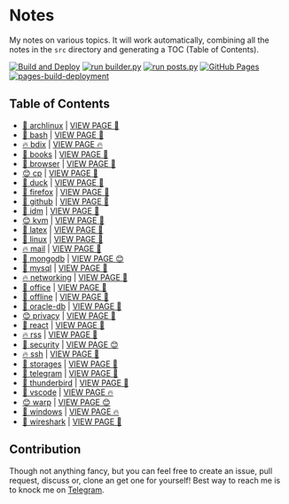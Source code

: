 # Notes

My notes on various topics. It will work automatically, combining all the notes in the `src` directory and generating a TOC (Table of Contents).

[![Build and Deploy](https://github.com/SharafatKarim/notes/actions/workflows/action.yml/badge.svg)](https://github.com/SharafatKarim/notes/actions/workflows/action.yml)
[![run builder.py](https://github.com/SharafatKarim/notes/actions/workflows/action.yml/badge.svg)](https://github.com/SharafatKarim/notes/actions/workflows/action.yml)
[![run posts.py](https://github.com/SharafatKarim/notes/actions/workflows/posts.yml/badge.svg)](https://github.com/SharafatKarim/notes/actions/workflows/posts.yml)
[![GitHub Pages](https://github.com/SharafatKarim/notes/actions/workflows/gh-pages.yml/badge.svg)](https://github.com/SharafatKarim/notes/actions/workflows/gh-pages.yml)
[![pages-build-deployment](https://github.com/SharafatKarim/notes/actions/workflows/pages/pages-build-deployment/badge.svg)](https://github.com/SharafatKarim/notes/actions/workflows/pages/pages-build-deployment)


## Table of Contents

- [🌟 archlinux](src/archlinux.md) | <a href='https://sharafat.is-a.dev/notes/archlinux' target='_blank'>VIEW PAGE 🍕</a>
- [🍕 bash](src/bash.md) | <a href='https://sharafat.is-a.dev/notes/bash' target='_blank'>VIEW PAGE 🌈</a>
- [🔥 bdix](src/bdix.md) | <a href='https://sharafat.is-a.dev/notes/bdix' target='_blank'>VIEW PAGE 🔥</a>
- [🎉 books](src/books.md) | <a href='https://sharafat.is-a.dev/notes/books' target='_blank'>VIEW PAGE 🎸</a>
- [🌈 browser](src/browser.md) | <a href='https://sharafat.is-a.dev/notes/browser' target='_blank'>VIEW PAGE 🌈</a>
- [😊 cp](src/cp.md) | <a href='https://sharafat.is-a.dev/notes/cp' target='_blank'>VIEW PAGE 🎉</a>
- [🚀 duck](src/duck.md) | <a href='https://sharafat.is-a.dev/notes/duck' target='_blank'>VIEW PAGE 🚀</a>
- [🤖 firefox](src/firefox.md) | <a href='https://sharafat.is-a.dev/notes/firefox' target='_blank'>VIEW PAGE 🌈</a>
- [🌟 github](src/github.md) | <a href='https://sharafat.is-a.dev/notes/github' target='_blank'>VIEW PAGE 👾</a>
- [🎉 idm](src/idm.md) | <a href='https://sharafat.is-a.dev/notes/idm' target='_blank'>VIEW PAGE 🌈</a>
- [😊 kvm](src/kvm.md) | <a href='https://sharafat.is-a.dev/notes/kvm' target='_blank'>VIEW PAGE 🚀</a>
- [🚀 latex](src/latex.md) | <a href='https://sharafat.is-a.dev/notes/latex' target='_blank'>VIEW PAGE 🍕</a>
- [🌈 linux](src/linux.md) | <a href='https://sharafat.is-a.dev/notes/linux' target='_blank'>VIEW PAGE 🎉</a>
- [🔥 mail](src/mail.md) | <a href='https://sharafat.is-a.dev/notes/mail' target='_blank'>VIEW PAGE 🚀</a>
- [🎉 mongodb](src/mongodb.md) | <a href='https://sharafat.is-a.dev/notes/mongodb' target='_blank'>VIEW PAGE 😊</a>
- [👾 mysql](src/mysql.md) | <a href='https://sharafat.is-a.dev/notes/mysql' target='_blank'>VIEW PAGE 🌈</a>
- [🔥 networking](src/networking.md) | <a href='https://sharafat.is-a.dev/notes/networking' target='_blank'>VIEW PAGE 🤖</a>
- [🌈 office](src/office.md) | <a href='https://sharafat.is-a.dev/notes/office' target='_blank'>VIEW PAGE 🚀</a>
- [👾 offline](src/offline.md) | <a href='https://sharafat.is-a.dev/notes/offline' target='_blank'>VIEW PAGE 👾</a>
- [🍕 oracle-db](src/oracle-db.md) | <a href='https://sharafat.is-a.dev/notes/oracle-db' target='_blank'>VIEW PAGE 🎸</a>
- [😊 privacy](src/privacy.md) | <a href='https://sharafat.is-a.dev/notes/privacy' target='_blank'>VIEW PAGE 🚀</a>
- [🎉 react](src/react.md) | <a href='https://sharafat.is-a.dev/notes/react' target='_blank'>VIEW PAGE 👾</a>
- [🔥 rss](src/rss.md) | <a href='https://sharafat.is-a.dev/notes/rss' target='_blank'>VIEW PAGE 🎉</a>
- [👾 security](src/security.md) | <a href='https://sharafat.is-a.dev/notes/security' target='_blank'>VIEW PAGE 😊</a>
- [🔥 ssh](src/ssh.md) | <a href='https://sharafat.is-a.dev/notes/ssh' target='_blank'>VIEW PAGE 🚀</a>
- [🌟 storages](src/storages.md) | <a href='https://sharafat.is-a.dev/notes/storages' target='_blank'>VIEW PAGE 👾</a>
- [🚀 telegram](src/telegram.md) | <a href='https://sharafat.is-a.dev/notes/telegram' target='_blank'>VIEW PAGE 🎸</a>
- [🎸 thunderbird](src/thunderbird.md) | <a href='https://sharafat.is-a.dev/notes/thunderbird' target='_blank'>VIEW PAGE 🚀</a>
- [🍕 vscode](src/vscode.md) | <a href='https://sharafat.is-a.dev/notes/vscode' target='_blank'>VIEW PAGE 🔥</a>
- [😊 warp](src/warp.md) | <a href='https://sharafat.is-a.dev/notes/warp' target='_blank'>VIEW PAGE 😊</a>
- [🌟 windows](src/windows.md) | <a href='https://sharafat.is-a.dev/notes/windows' target='_blank'>VIEW PAGE 🔥</a>
- [🚀 wireshark](src/wireshark.md) | <a href='https://sharafat.is-a.dev/notes/wireshark' target='_blank'>VIEW PAGE 👾</a>

## Contribution

Though not anything fancy, but you can feel free to create an issue, pull request, discuss or, clone an get one for yourself!
Best way to reach me is to knock me on [Telegram](https://t.me/SharafatKarim).

